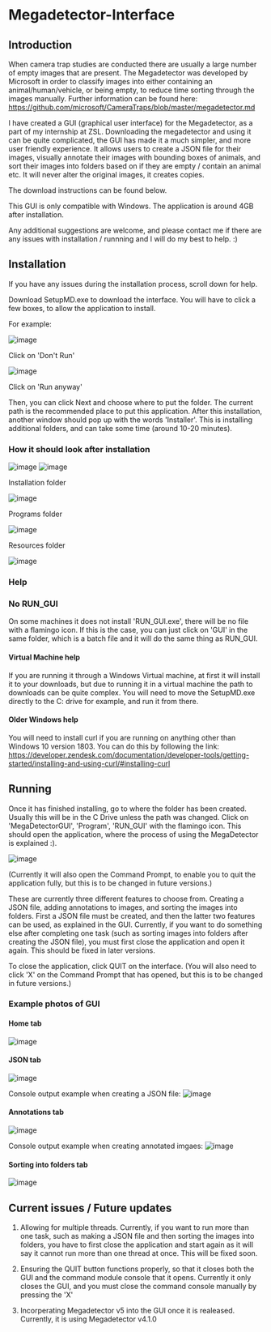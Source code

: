 # Megadetector-Interface
## Introduction
When camera trap studies are conducted there are usually a large number of empty images that are present. The Megadetector was developed by Microsoft in order to classify images into either containing an animal/human/vehicle, or being empty, to reduce time sorting through the images manually. Further information can be found here:
https://github.com/microsoft/CameraTraps/blob/master/megadetector.md


I have created a GUI (graphical user interface) for the Megadetector, as a part of my internship at ZSL. Downloading the megadetector and using it can be quite complicated, the GUI has made it a much simpler, and more user friendly experience.
It allows users to create a JSON file for their images, visually annotate their images with bounding boxes of animals, and sort their images into folders based on if they are empty / contain an animal etc. It will never alter the original images, it creates copies.

The download instructions can be found below.

This GUI is only compatible with Windows.
The application is around 4GB after installation.

Any additional suggestions are welcome, and please contact me if there are any issues with installation / runnning and I will do my best to help. :)

## Installation

If you have any issues during the installation process, scroll down for help.

Download SetupMD.exe to download the interface. 
You will have to click a few boxes, to allow the application to install.


For example:

![image](https://user-images.githubusercontent.com/86857625/130882537-44bdb91d-a6dc-435f-9ed1-40b57e821ca3.png)

Click on 'Don't Run'

![image](https://user-images.githubusercontent.com/86857625/130882565-4846868d-bcca-481f-8248-c07592745045.png)

Click on 'Run anyway'


Then, you can click Next and choose where to put the folder. The current path is the recommended place to put this application.
After this installation, another window should pop up with the words 'Installer'. This is installing additional folders, and can take some time (around 10-20 minutes).
### How it should look after installation
![image](https://user-images.githubusercontent.com/86857625/131496885-a099e9f5-55f5-4d13-a66a-6650019392cf.png)
![image](https://user-images.githubusercontent.com/86857625/131496905-8d4e4c41-5781-4b35-ac0a-5a9ef5f6d4fd.png)

Installation folder

![image](https://user-images.githubusercontent.com/86857625/131496929-ed863598-0e44-4d31-8859-856259f91786.png)

Programs folder

![image](https://user-images.githubusercontent.com/86857625/131497002-f9b098c0-8979-4485-9d43-68751669da12.png)

Resources folder

![image](https://user-images.githubusercontent.com/86857625/131497021-cef3768c-f770-45cd-95a4-2ed0978eece0.png)


### Help
### No RUN_GUI
On some machines it does not install 'RUN_GUI.exe', there will be no file with a flamingo icon. If this is the case, you can just click on 'GUI' in the same folder, which is a batch file and it will do the same thing as RUN_GUI.


#### Virtual Machine help
If you are running it through a Windows Virtual machine, at first it will install it to your downloads, but due to running it in a virtual machine the path to downloads can be quite complex. You will need to move the SetupMD.exe directly to the C: drive for example, and run it from there.


#### Older Windows help
You will need to install curl if you are running on anything other than Windows 10 version 1803. You can do this by following the link: 
https://developer.zendesk.com/documentation/developer-tools/getting-started/installing-and-using-curl/#installing-curl


## Running
Once it has finished installing, go to where the folder has been created.
Usually this will be in the C Drive unless the path was changed. Click on 'MegaDetectorGUI', 'Program', 'RUN_GUI' with the flamingo icon. This should open the application, where the process of using the MegaDetector is explained :). 


![image](https://user-images.githubusercontent.com/86857625/130883585-5b9ee069-1586-45f2-9716-84e4758fc7c7.png)




(Currently it will also open the Command Prompt, to enable you to quit the application fully, but this is to be changed in future versions.)

These are currently three different features to choose from. Creating a JSON file, adding annotations to images, and sorting the images into folders. First a JSON file must be created, and then the latter two features can be used, as explained in the GUI. Currently, if you want to do something else after completing one task (such as sorting images into folders after creating the JSON file), you must first close the application and open it again. This should be fixed in later versions.


To close the application, click QUIT on the interface. (You will also need to click 'X' on the Command Prompt that has opened, but this is to be changed in future versions.)

### Example photos of GUI
#### Home tab
![image](https://user-images.githubusercontent.com/86857625/131762022-8cd4492e-b494-4328-97bc-98537088fe04.png)

#### JSON tab
![image](https://user-images.githubusercontent.com/86857625/131762380-77041994-bd86-468e-afd2-1a45c5977991.png)

Console output example when creating a JSON file:
![image](https://user-images.githubusercontent.com/86857625/131762459-a313db2f-c325-4c32-a9d7-9dbc8969b880.png)

#### Annotations tab
![image](https://user-images.githubusercontent.com/86857625/131762056-16884b92-b59c-4e21-868b-00044ce46e56.png)

Console output example when creating annotated imgaes:
![image](https://user-images.githubusercontent.com/86857625/131762731-a7a582a3-172c-494d-b67e-917733d4990c.png)

#### Sorting into folders tab
![image](https://user-images.githubusercontent.com/86857625/131762063-97e87e5a-d19d-4584-b215-1c6659b40dbb.png)




## Current issues / Future updates
1. Allowing for multiple threads. Currently, if you want to run more than one task, such as making a JSON file and then sorting the images into folders, you have to first close the application and start again as it will say it cannot run more than one thread at once. This will be fixed soon.

2. Ensuring the QUIT button functions properly, so that it closes both the GUI and the command module console that it opens. Currently it only closes the GUI, and you must close the command console manually by pressing the 'X'

3. Incorperating Megadetector v5 into the GUI once it is realeased. Currently, it is using Megadetector v4.1.0

